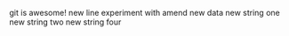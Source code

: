 git is awesome!
new line
experiment with amend
new data
new string one
new string two
new string four

